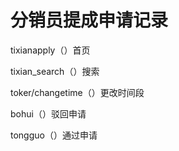 # 分销员提成申请记录

tixianapply（）首页

tixian_search（）搜索

toker/changetime（）更改时间段

bohui（）驳回申请

tongguo（）通过申请

